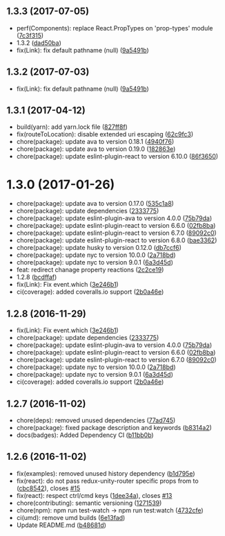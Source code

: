 <a name="1.3.3"></a>
## 1.3.3 (2017-07-05)

* perf(Components): replace React.PropTypes on 'prop-types' module ([7c3f315](https://github.com/auru/redux-unity-router/commit/7c3f315))
* 1.3.2 ([dad50ba](https://github.com/auru/redux-unity-router/commit/dad50ba))
* fix(Link): fix default pathname (null) ([9a5491b](https://github.com/auru/redux-unity-router/commit/9a5491b))



<a name="1.3.2"></a>
## 1.3.2 (2017-07-03)

* fix(Link): fix default pathname (null) ([9a5491b](https://github.com/auru/redux-unity-router/commit/9a5491b))



<a name="1.3.1"></a>
## 1.3.1 (2017-04-12)

* build(yarn): add yarn.lock file ([827ff8f](https://github.com/auru/redux-unity-router/commit/827ff8f))
* fix(routeToLocation): disable extended uri escaping ([62c9fc3](https://github.com/auru/redux-unity-router/commit/62c9fc3))
* chore(package): update ava to version 0.18.1 ([4940f76](https://github.com/auru/redux-unity-router/commit/4940f76))
* chore(package): update ava to version 0.19.0 ([182863e](https://github.com/auru/redux-unity-router/commit/182863e))
* chore(package): update eslint-plugin-react to version 6.10.0 ([86f3650](https://github.com/auru/redux-unity-router/commit/86f3650))



<a name="1.3.0"></a>
# 1.3.0 (2017-01-26)

* chore(package): update ava to version 0.17.0 ([535c1a8](https://github.com/auru/redux-unity-router/commit/535c1a8))
* chore(package): update dependencies ([2333775](https://github.com/auru/redux-unity-router/commit/2333775))
* chore(package): update eslint-plugin-ava to version 4.0.0 ([75b79da](https://github.com/auru/redux-unity-router/commit/75b79da))
* chore(package): update eslint-plugin-react to version 6.6.0 ([02fb8ba](https://github.com/auru/redux-unity-router/commit/02fb8ba))
* chore(package): update eslint-plugin-react to version 6.7.0 ([89092c0](https://github.com/auru/redux-unity-router/commit/89092c0))
* chore(package): update eslint-plugin-react to version 6.8.0 ([bae3362](https://github.com/auru/redux-unity-router/commit/bae3362))
* chore(package): update husky to version 0.12.0 ([db7ccf6](https://github.com/auru/redux-unity-router/commit/db7ccf6))
* chore(package): update nyc to version 10.0.0 ([2a718bd](https://github.com/auru/redux-unity-router/commit/2a718bd))
* chore(package): update nyc to version 9.0.1 ([6a3d45d](https://github.com/auru/redux-unity-router/commit/6a3d45d))
* feat: redirect chanage property reactions ([2c2ce19](https://github.com/auru/redux-unity-router/commit/2c2ce19))
* 1.2.8 ([bcdffaf](https://github.com/auru/redux-unity-router/commit/bcdffaf))
* fix(Link): Fix event.which ([3e246b1](https://github.com/auru/redux-unity-router/commit/3e246b1))
* ci(coverage): added coveralls.io support ([2b0a46e](https://github.com/auru/redux-unity-router/commit/2b0a46e))



<a name="1.2.8"></a>
## 1.2.8 (2016-11-29)

* fix(Link): Fix event.which ([3e246b1](https://github.com/auru/redux-unity-router/commit/3e246b1))
* chore(package): update dependencies ([2333775](https://github.com/auru/redux-unity-router/commit/2333775))
* chore(package): update eslint-plugin-ava to version 4.0.0 ([75b79da](https://github.com/auru/redux-unity-router/commit/75b79da))
* chore(package): update eslint-plugin-react to version 6.6.0 ([02fb8ba](https://github.com/auru/redux-unity-router/commit/02fb8ba))
* chore(package): update eslint-plugin-react to version 6.7.0 ([89092c0](https://github.com/auru/redux-unity-router/commit/89092c0))
* chore(package): update nyc to version 10.0.0 ([2a718bd](https://github.com/auru/redux-unity-router/commit/2a718bd))
* chore(package): update nyc to version 9.0.1 ([6a3d45d](https://github.com/auru/redux-unity-router/commit/6a3d45d))
* ci(coverage): added coveralls.io support ([2b0a46e](https://github.com/auru/redux-unity-router/commit/2b0a46e))



<a name="1.2.7"></a>
## 1.2.7 (2016-11-02)

* chore(deps): removed unused dependencies ([77ad745](https://github.com/auru/redux-unity-router/commit/77ad745))
* chore(package): fixed package description and keywords ([b8314a2](https://github.com/auru/redux-unity-router/commit/b8314a2))
* docs(badges): Added Dependency CI ([b11bb0b](https://github.com/auru/redux-unity-router/commit/b11bb0b))



<a name="1.2.6"></a>
## 1.2.6 (2016-11-02)

* fix(examples): removed unused history dependency ([b1d795e](https://github.com/auru/redux-unity-router/commit/b1d795e))
* fix(react): do not pass redux-unity-router specific props from <Link> to <a> ([cbc8542](https://github.com/auru/redux-unity-router/commit/cbc8542)), closes [#15](https://github.com/auru/redux-unity-router/issues/15)
* fix(react): respect ctrl/cmd keys ([1dee34a](https://github.com/auru/redux-unity-router/commit/1dee34a)), closes [#13](https://github.com/auru/redux-unity-router/issues/13)
* chore(contributing): semantic versioning ([1271539](https://github.com/auru/redux-unity-router/commit/1271539))
* chore(npm): npm run test-watch -> npm run test:watch ([4732cfe](https://github.com/auru/redux-unity-router/commit/4732cfe))
* ci(umd): remove umd builds ([6e13fad](https://github.com/auru/redux-unity-router/commit/6e13fad))
* Update README.md ([b48681d](https://github.com/auru/redux-unity-router/commit/b48681d))



